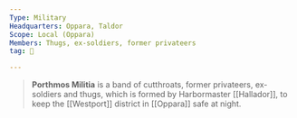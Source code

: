 ```yaml
---
Type: Military
Headquarters: Oppara, Taldor
Scope: Local (Oppara)
Members: Thugs, ex-soldiers, former privateers
tag: 👥

---
```


> **Porthmos Militia** is a band of cutthroats, former privateers, ex-soldiers and thugs, which is  formed by Harbormaster [[Hallador]], to keep the [[Westport]] district in [[Oppara]] safe at night.







